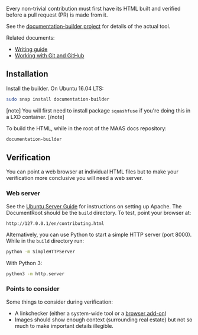 <!--
Todo:
- can add more user-friendly instructions on setting up local web server
- talk about entr utility
-->
Every non-trivial contribution must first have its HTML built and verified before a pull request (PR) is made from it.

See the [documentation-builder project](https://github.com/CanonicalLtd/documentation-builder) for details of the actual tool.

Related documents:

-   [Writing guide](contributing-writing.md)
-   [Working with Git and GitHub](contributing-git.md)

<h2 id="heading--installation">Installation</h2>

Install the builder. On Ubuntu 16.04 LTS:

``` bash
sudo snap install documentation-builder
```

[note]
You will first need to install package `squashfuse` if you're doing this in a LXD container.
[/note]

To build the HTML, while in the root of the MAAS docs repository:

``` bash
documentation-builder
```

<h2 id="heading--verification">Verification</h2>

You can point a web browser at individual HTML files but to make your verification more conclusive you will need a web server.

<h3 id="heading--web-server">Web server</h3>

See the [Ubuntu Server Guide](https://help.ubuntu.com/lts/serverguide/httpd.html) for instructions on setting up Apache. The DocumentRoot should be the `build` directory. To test, point your browser at:

``` no-highlight
http://127.0.0.1/en/contributing.html
```

Alternatively, you can use Python to start a simple HTTP server (port 8000). While in the `build` directory run:

``` bash
python -m SimpleHTTPServer
```

With Python 3:

``` bash
python3 -m http.server
```

<h3 id="heading--points-to-consider">Points to consider</h3>

Some things to consider during verification:

-   A linkchecker (either a system-wide tool or a [browser add-on](https://chrome.google.com/webstore/detail/check-my-links/ojkcdipcgfaekbeaelaapakgnjflfglf))
-   Images should show enough context (surrounding real estate) but not so much to make important details illegible.

<!-- LINKS -->

